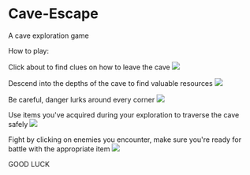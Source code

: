 # Cave-Escape
A cave exploration game

How to play:

Click about to find clues on how to leave the cave 
![](https://i.imgur.com/VL1lZ3U.png)


Descend into the depths of the cave to find valuable resources 
![](https://i.imgur.com/tq6bi2G.png)



Be careful, danger lurks around every corner
![](https://i.imgur.com/EjkJZKb.png)



Use items you've acquired during your exploration to traverse the cave safely
![](https://i.imgur.com/jPkyCHz.png)




Fight by clicking on enemies you encounter, make sure you're ready for battle with the appropriate item
![](https://i.imgur.com/apWUv7f.png)




GOOD LUCK


